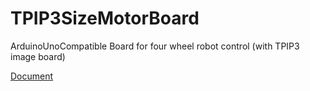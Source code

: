 # TPIP3SizeMotorBoard
ArduinoUnoCompatible Board for four wheel robot control (with TPIP3 image board)

[Document](https://cormoran.github.io/TPIP3SizeMotorBoard/)

